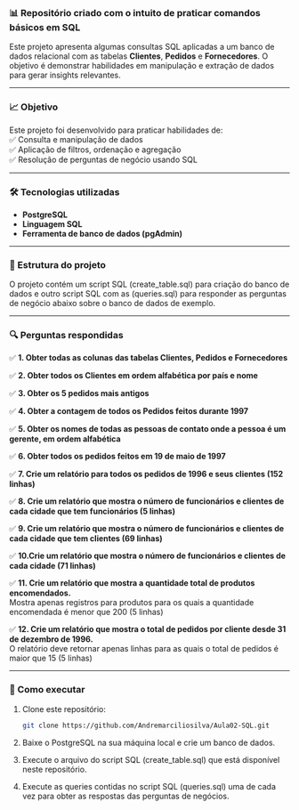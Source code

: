 ### 📊 Repositório criado com o intuito de praticar comandos básicos em SQL

Este projeto apresenta algumas consultas SQL aplicadas a um banco de dados relacional com as tabelas 
**Clientes**, **Pedidos** e **Fornecedores**. O objetivo é demonstrar habilidades em manipulação e extração 
de dados para gerar insights relevantes.

---

### 📈 Objetivo

Este projeto foi desenvolvido para praticar habilidades de:  
✅ Consulta e manipulação de dados  
✅ Aplicação de filtros, ordenação e agregação  
✅ Resolução de perguntas de negócio usando SQL  

---

### 🛠️ Tecnologias utilizadas

- **PostgreSQL**  
- **Linguagem SQL**  
- **Ferramenta de banco de dados (pgAdmin)**

---

### 📂 Estrutura do projeto

O projeto contém um script SQL (create_table.sql) para criação do banco de dados e outro script SQL com as
(queries.sql) para responder as perguntas de negócio abaixo sobre o banco de dados de exemplo.

---

### 🔍 Perguntas respondidas

✅ **1. Obter todas as colunas das tabelas Clientes, Pedidos e Fornecedores**

✅ **2. Obter todos os Clientes em ordem alfabética por país e nome**

✅ **3. Obter os 5 pedidos mais antigos**

✅ **4. Obter a contagem de todos os Pedidos feitos durante 1997**

✅ **5. Obter os nomes de todas as pessoas de contato onde a pessoa é um gerente, em ordem alfabética**

✅ **6. Obter todos os pedidos feitos em 19 de maio de 1997**

✅ **7. Crie um relatório para todos os pedidos de 1996 e seus clientes (152 linhas)**

✅ **8. Crie um relatório que mostra o número de funcionários e clientes de cada cidade que tem funcionários (5 linhas)**

✅ **9. Crie um relatório que mostra o número de funcionários e clientes de cada cidade que tem clientes (69 linhas)**

✅ **10.Crie um relatório que mostra o número de funcionários e clientes de cada cidade (71 linhas)**

✅ **11. Crie um relatório que mostra a quantidade total de produtos encomendados.**  
Mostra apenas registros para produtos para os quais a quantidade encomendada é menor que 200 (5 linhas)

✅ **12. Crie um relatório que mostra o total de pedidos por cliente desde 31 de dezembro de 1996.**  
O relatório deve retornar apenas linhas para as quais o total de pedidos é maior que 15 (5 linhas)

---

### 🚀 Como executar

1. Clone este repositório:
   ```bash
   git clone https://github.com/Andremarciliosilva/Aula02-SQL.git
2. Baixe o PostgreSQL na sua máquina local e crie um banco de dados.

3. Execute o arquivo do script SQL (create_table.sql) que está disponível neste repositório.

4. Execute as queries contidas no script SQL (queries.sql) uma de cada vez para obter as respostas das perguntas de negócios.